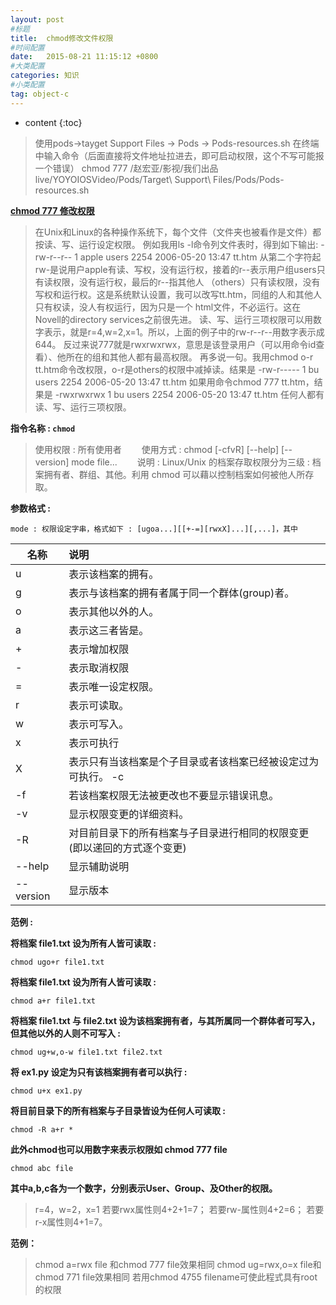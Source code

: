 ```yaml
---
layout: post
#标题
title:  chmod修改文件权限
#时间配置
date:   2015-08-21 11:15:12 +0800
#大类配置
categories: 知识
#小类配置
tag: object-c
---
```


* content
{:toc}

> 使用pods->tayget Support Files -> Pods -> Pods-resources.sh
在终端中输入命令（后面直接将文件地址拉进去，即可启动权限，这个不写可能报一个错误）
> chmod 777 /赵宏亚/影视/我们出品live/YOYOIOSVideo/Pods/Target\ Support\ Files/Pods/Pods-resources.sh

**<a href="http://blog.csdn.net/vblittleboy/article/details/8103264" target="_blank">chmod 777 修改权限</a>**

> 在Unix和Linux的各种操作系统下，每个文件（文件夹也被看作是文件）都按读、写、运行设定权限。
例如我用ls -l命令列文件表时，得到如下输出:
-rw-r--r-- 1 apple users 2254 2006-05-20 13:47 tt.htm
从第二个字符起rw-是说用户apple有读、写权，没有运行权，接着的r--表示用户组users只有读权限，没有运行权，最后的r--指其他人 （others）只有读权限，没有写权和运行权。这是系统默认设置，我可以改写tt.htm，同组的人和其他人只有权读，没人有权运行，因为只是一个 html文件，不必运行。这在Novell的directory services之前很先进。
读、写、运行三项权限可以用数字表示，就是r=4,w=2,x=1。所以，上面的例子中的rw-r--r--用数字表示成644。
反过来说777就是rwxrwxrwx，意思是该登录用户（可以用命令id查看）、他所在的组和其他人都有最高权限。
再多说一句。我用chmod o-r tt.htm命令改权限，o-r是others的权限中减掉读。结果是
-rw-r----- 1 bu users 2254 2006-05-20 13:47 tt.htm
如果用命令chmod 777 tt.htm，结果是
-rwxrwxrwx 1 bu users 2254 2006-05-20 13:47 tt.htm
任何人都有读、写、运行三项权限。

**指令名称 : `chmod`**

> 使用权限 : 所有使用者
　　使用方式 : chmod [-cfvR] [--help] [--version] mode file...
　　说明 : Linux/Unix 的档案存取权限分为三级 : 档案拥有者、群组、其他。利用 chmod 可以藉以控制档案如何被他人所存取。

**参数格式 :**

```shell
mode : 权限设定字串，格式如下 : [ugoa...][[+-=][rwxX]...][,...]，其中
```

名称|说明
-|:-
u|表示该档案的拥有。
g|表示与该档案的拥有者属于同一个群体(group)者。
o|表示其他以外的人。
a|表示这三者皆是。
+|表示增加权限
-|表示取消权限
=|表示唯一设定权限。
r|表示可读取。
w|表示可写入。
x|表示可执行
X|表示只有当该档案是个子目录或者该档案已经被设定过为可执行。 -c|若该档案权限确实已经更改，才显示其更改动作。
-f|若该档案权限无法被更改也不要显示错误讯息。
-v|显示权限变更的详细资料。
-R|对目前目录下的所有档案与子目录进行相同的权限变更(即以递回的方式逐个变更)
--help|显示辅助说明
--version|显示版本

**范例 :**

**将档案 file1.txt 设为所有人皆可读取 :**
```shell
chmod ugo+r file1.txt
```

**将档案 file1.txt 设为所有人皆可读取 :**

```shell
chmod a+r file1.txt
```
**将档案 file1.txt 与 file2.txt 设为该档案拥有者，与其所属同一个群体者可写入，但其他以外的人则不可写入 :**

```shell
chmod ug+w,o-w file1.txt file2.txt
```
**将 ex1.py 设定为只有该档案拥有者可以执行 :**

```shell
chmod u+x ex1.py
```

**将目前目录下的所有档案与子目录皆设为任何人可读取 :**

```shell
chmod -R a+r *
```
**此外chmod也可以用数字来表示权限如 chmod 777 file**

```shell
chmod abc file
```

**其中a,b,c各为一个数字，分别表示User、Group、及Other的权限。**

> r=4，w=2，x=1
> 若要rwx属性则4+2+1=7；
> 若要rw-属性则4+2=6；
> 若要r-x属性则4+1=7。

**范例：**

> chmod a=rwx file 和chmod 777 file效果相同
> chmod ug=rwx,o=x file和chmod 771 file效果相同
> 若用chmod 4755 filename可使此程式具有root的权限